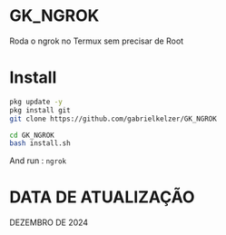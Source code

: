 # GK_NGROK
Roda o ngrok no Termux sem precisar de Root 

# Install
```bash
pkg update -y
pkg install git
git clone https://github.com/gabrielkelzer/GK_NGROK

cd GK_NGROK
bash install.sh
```

And run : `ngrok`

# DATA DE ATUALIZAÇÃO 

DEZEMBRO DE 2024
